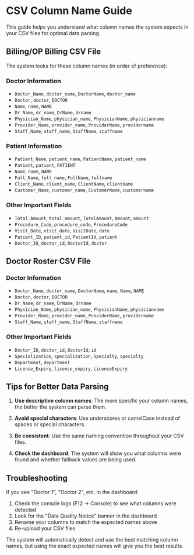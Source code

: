 # CSV Column Name Guide

This guide helps you understand what column names the system expects in your CSV files for optimal data parsing.

## Billing/OP Billing CSV File

The system looks for these column names (in order of preference):

### Doctor Information

- `Doctor_Name`, `doctor_name`, `DoctorName`, `doctor_name`
- `Doctor`, `doctor`, `DOCTOR`
- `Name`, `name`, `NAME`
- `Dr_Name`, `dr_name`, `DrName`, `drname`
- `Physician_Name`, `physician_name`, `PhysicianName`, `physicianname`
- `Provider_Name`, `provider_name`, `ProviderName`, `providername`
- `Staff_Name`, `staff_name`, `StaffName`, `staffname`

### Patient Information

- `Patient_Name`, `patient_name`, `PatientName`, `patient_name`
- `Patient`, `patient`, `PATIENT`
- `Name`, `name`, `NAME`
- `Full_Name`, `full_name`, `FullName`, `fullname`
- `Client_Name`, `client_name`, `ClientName`, `clientname`
- `Customer_Name`, `customer_name`, `CustomerName`, `customername`

### Other Important Fields

- `Total_Amount`, `total_amount`, `TotalAmount`, `Amount`, `amount`
- `Procedure_Code`, `procedure_code`, `ProcedureCode`
- `Visit_Date`, `visit_date`, `VisitDate`, `date`
- `Patient_ID`, `patient_id`, `PatientId`, `patient`
- `Doctor_ID`, `doctor_id`, `DoctorId`, `doctor`

## Doctor Roster CSV File

### Doctor Information

- `Doctor_Name`, `doctor_name`, `DoctorName`, `name`, `Name`, `NAME`
- `Doctor`, `doctor`, `DOCTOR`
- `Dr_Name`, `dr_name`, `DrName`, `drname`
- `Physician_Name`, `physician_name`, `PhysicianName`, `physicianname`
- `Provider_Name`, `provider_name`, `ProviderName`, `providername`
- `Staff_Name`, `staff_name`, `StaffName`, `staffname`

### Other Important Fields

- `Doctor_ID`, `doctor_id`, `DoctorId`, `id`
- `Specialization`, `specialization`, `Specialty`, `specialty`
- `Department`, `department`
- `License_Expiry`, `license_expiry`, `LicenseExpiry`

## Tips for Better Data Parsing

1. **Use descriptive column names**: The more specific your column names, the better the system can parse them.

2. **Avoid special characters**: Use underscores or camelCase instead of spaces or special characters.

3. **Be consistent**: Use the same naming convention throughout your CSV files.

4. **Check the dashboard**: The system will show you what columns were found and whether fallback values are being used.

## Troubleshooting

If you see "Doctor 1", "Doctor 2", etc. in the dashboard:

1. Check the console logs (F12 → Console) to see what columns were detected
2. Look for the "Data Quality Notice" banner in the dashboard
3. Rename your columns to match the expected names above
4. Re-upload your CSV files

The system will automatically detect and use the best matching column names, but using the exact expected names will give you the best results.
